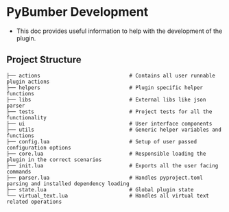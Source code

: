# PyBumber Development

- This doc provides useful information to help with the development of the plugin.

## Project Structure

    ├── actions                             # Contains all user runnable plugin actions
    ├── helpers                             # Plugin specific helper functions
    ├── libs                                # External libs like json parser
    ├── tests                               # Project tests for all the functionality
    ├── ui                                  # User interface components
    ├── utils                               # Generic helper variables and functions
    ├── config.lua                          # Setup of user passed configuration options
    ├── core.lua                            # Responsible loading the plugin in the correct scenarios
    ├── init.lua                            # Exports all the user facing commands
    ├── parser.lua                          # Handles pyproject.toml parsing and installed dependency loading
    ├── state.lua                           # Global plugin state
    └── virtual_text.lua                    # Handles all virtual text related operations
